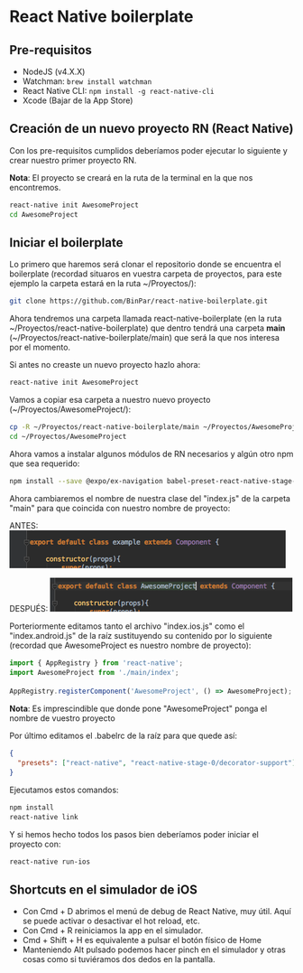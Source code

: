 # React Native boilerplate

## Pre-requisitos

 - NodeJS (v4.X.X)
 - Watchman: ```brew install watchman```
 - React Native CLI: ```npm install -g react-native-cli```
 - Xcode (Bajar de la App Store)
 
## Creación de un nuevo proyecto RN (React Native)
Con los pre-requisitos cumplidos deberíamos poder ejecutar lo siguiente y crear nuestro primer proyecto RN.

**Nota**: El proyecto se creará en la ruta de la terminal en la que nos encontremos.
```bash
react-native init AwesomeProject
cd AwesomeProject
```

## Iniciar el boilerplate
Lo primero que haremos será clonar el repositorio donde se encuentra el boilerplate (recordad situaros en vuestra carpeta de proyectos, para este ejemplo la carpeta estará en la ruta ~/Proyectos/):
```bash
git clone https://github.com/BinPar/react-native-boilerplate.git
```
Ahora tendremos una carpeta llamada react-native-boilerplate (en la ruta ~/Proyectos/react-native-boilerplate) que dentro tendrá una carpeta **main** (~/Proyectos/react-native-boilerplate/main) que será la que nos interesa por el momento.

Si antes no creaste un nuevo proyecto hazlo ahora:
```bash
react-native init AwesomeProject
```

Vamos a copiar esa carpeta a nuestro nuevo proyecto (~/Proyectos/AwesomeProject/):
```bash
cp -R ~/Proyectos/react-native-boilerplate/main ~/Proyectos/AwesomeProject/
cd ~/Proyectos/AwesomeProject
```

Ahora vamos a instalar algunos módulos de RN necesarios y algún otro npm que sea requerido:
```bash
npm install --save @expo/ex-navigation babel-preset-react-native-stage-0 react-native-blur react-native-i18n react-native-vector-icons
```

Ahora cambiaremos el nombre de nuestra clase del "index.js" de la carpeta "main" para que coincida con nuestro nombre de proyecto:
 
ANTES:
![index.js](https://github.com/BinPar/BinPar/blob/master/resources/indexRNBefore.png)

DESPUÉS:
![index.js](https://github.com/BinPar/BinPar/blob/master/resources/indexRNAfter.png)

Porteriormente editamos tanto el archivo "index.ios.js" como el "index.android.js" de la raíz sustituyendo su contenido por lo siguiente (recordad que AwesomeProject es nuestro nombre de proyecto):

```javascript
import { AppRegistry } from 'react-native';
import AwesomeProject from './main/index';

AppRegistry.registerComponent('AwesomeProject', () => AwesomeProject);
```
**Nota**: Es imprescindible que donde pone "AwesomeProject" ponga el nombre de vuestro proyecto

Por último editamos el .babelrc de la raíz para que quede así:

```json
{
  "presets": ["react-native", "react-native-stage-0/decorator-support"]
}
```

Ejecutamos estos comandos:
```bash
npm install
react-native link
```

Y si hemos hecho todos los pasos bien deberíamos poder iniciar el proyecto con:
```bash
react-native run-ios
```

## Shortcuts en el simulador de iOS
 - Con Cmd + D abrimos el menú de debug de React Native, muy útil. Aquí se puede activar o desactivar el hot reload, etc.
 - Con Cmd + R reiniciamos la app en el simulador.
 - Cmd + Shift + H es equivalente a pulsar el botón físico de Home
 - Manteniendo Alt pulsado podemos hacer pinch en el simulador y otras cosas como si tuviéramos dos dedos en la pantalla.
 
